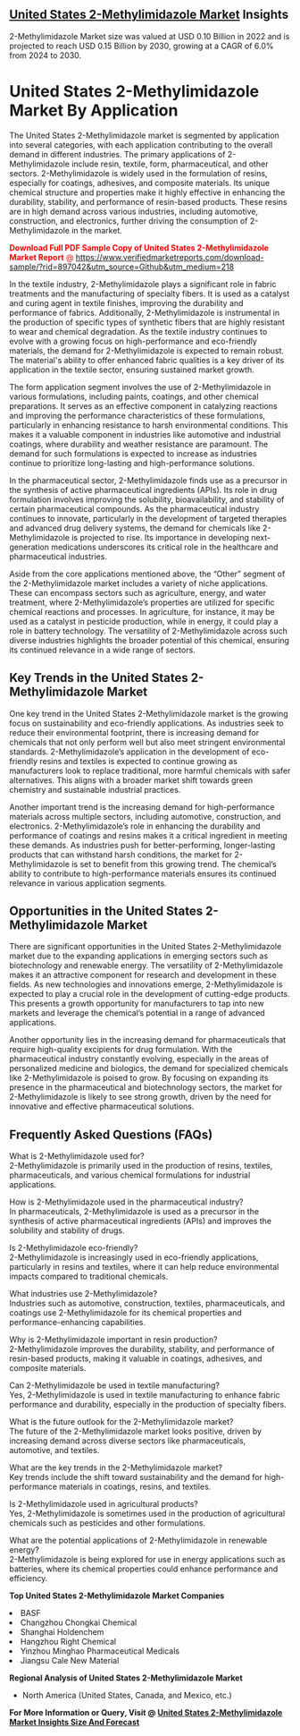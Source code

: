 <h2><a href="https://www.verifiedmarketreports.com/download-sample/?rid=897042&amp;utm_source=Github&amp;utm_medium=218" target="_blank">United States 2-Methylimidazole Market</a> Insights</h2><p>2-Methylimidazole Market size was valued at USD 0.10 Billion in 2022 and is projected to reach USD 0.15 Billion by 2030, growing at a CAGR of 6.0% from 2024 to 2030.</p><p><h1>United States 2-Methylimidazole Market By Application</h1> <p>The United States 2-Methylimidazole market is segmented by application into several categories, with each application contributing to the overall demand in different industries. The primary applications of 2-Methylimidazole include resin, textile, form, pharmaceutical, and other sectors. 2-Methylimidazole is widely used in the formulation of resins, especially for coatings, adhesives, and composite materials. Its unique chemical structure and properties make it highly effective in enhancing the durability, stability, and performance of resin-based products. These resins are in high demand across various industries, including automotive, construction, and electronics, further driving the consumption of 2-Methylimidazole in the market. <p><span class=""><span style="color: #ff0000;"><strong>Download Full PDF Sample Copy of United States 2-Methylimidazole Market Report</strong> @ </span><a href="https://www.verifiedmarketreports.com/download-sample/?rid=897042&amp;utm_source=Github&amp;utm_medium=218" target="_blank">https://www.verifiedmarketreports.com/download-sample/?rid=897042&amp;utm_source=Github&amp;utm_medium=218</a></span></p></p> <p>In the textile industry, 2-Methylimidazole plays a significant role in fabric treatments and the manufacturing of specialty fibers. It is used as a catalyst and curing agent in textile finishes, improving the durability and performance of fabrics. Additionally, 2-Methylimidazole is instrumental in the production of specific types of synthetic fibers that are highly resistant to wear and chemical degradation. As the textile industry continues to evolve with a growing focus on high-performance and eco-friendly materials, the demand for 2-Methylimidazole is expected to remain robust. The material's ability to offer enhanced fabric qualities is a key driver of its application in the textile sector, ensuring sustained market growth. <p>The form application segment involves the use of 2-Methylimidazole in various formulations, including paints, coatings, and other chemical preparations. It serves as an effective component in catalyzing reactions and improving the performance characteristics of these formulations, particularly in enhancing resistance to harsh environmental conditions. This makes it a valuable component in industries like automotive and industrial coatings, where durability and weather resistance are paramount. The demand for such formulations is expected to increase as industries continue to prioritize long-lasting and high-performance solutions. <p>In the pharmaceutical sector, 2-Methylimidazole finds use as a precursor in the synthesis of active pharmaceutical ingredients (APIs). Its role in drug formulation involves improving the solubility, bioavailability, and stability of certain pharmaceutical compounds. As the pharmaceutical industry continues to innovate, particularly in the development of targeted therapies and advanced drug delivery systems, the demand for chemicals like 2-Methylimidazole is projected to rise. Its importance in developing next-generation medications underscores its critical role in the healthcare and pharmaceutical industries. <p>Aside from the core applications mentioned above, the “Other” segment of the 2-Methylimidazole market includes a variety of niche applications. These can encompass sectors such as agriculture, energy, and water treatment, where 2-Methylimidazole’s properties are utilized for specific chemical reactions and processes. In agriculture, for instance, it may be used as a catalyst in pesticide production, while in energy, it could play a role in battery technology. The versatility of 2-Methylimidazole across such diverse industries highlights the broader potential of this chemical, ensuring its continued relevance in a wide range of sectors. <h2>Key Trends in the United States 2-Methylimidazole Market</h2> <p>One key trend in the United States 2-Methylimidazole market is the growing focus on sustainability and eco-friendly applications. As industries seek to reduce their environmental footprint, there is increasing demand for chemicals that not only perform well but also meet stringent environmental standards. 2-Methylimidazole’s application in the development of eco-friendly resins and textiles is expected to continue growing as manufacturers look to replace traditional, more harmful chemicals with safer alternatives. This aligns with a broader market shift towards green chemistry and sustainable industrial practices. <p>Another important trend is the increasing demand for high-performance materials across multiple sectors, including automotive, construction, and electronics. 2-Methylimidazole’s role in enhancing the durability and performance of coatings and resins makes it a critical ingredient in meeting these demands. As industries push for better-performing, longer-lasting products that can withstand harsh conditions, the market for 2-Methylimidazole is set to benefit from this growing trend. The chemical’s ability to contribute to high-performance materials ensures its continued relevance in various application segments. <h2>Opportunities in the United States 2-Methylimidazole Market</h2> <p>There are significant opportunities in the United States 2-Methylimidazole market due to the expanding applications in emerging sectors such as biotechnology and renewable energy. The versatility of 2-Methylimidazole makes it an attractive component for research and development in these fields. As new technologies and innovations emerge, 2-Methylimidazole is expected to play a crucial role in the development of cutting-edge products. This presents a growth opportunity for manufacturers to tap into new markets and leverage the chemical’s potential in a range of advanced applications. <p>Another opportunity lies in the increasing demand for pharmaceuticals that require high-quality excipients for drug formulation. With the pharmaceutical industry constantly evolving, especially in the areas of personalized medicine and biologics, the demand for specialized chemicals like 2-Methylimidazole is poised to grow. By focusing on expanding its presence in the pharmaceutical and biotechnology sectors, the market for 2-Methylimidazole is likely to see strong growth, driven by the need for innovative and effective pharmaceutical solutions. <h2>Frequently Asked Questions (FAQs)</h2> <p>What is 2-Methylimidazole used for? <br>2-Methylimidazole is primarily used in the production of resins, textiles, pharmaceuticals, and various chemical formulations for industrial applications.</p> <p>How is 2-Methylimidazole used in the pharmaceutical industry? <br>In pharmaceuticals, 2-Methylimidazole is used as a precursor in the synthesis of active pharmaceutical ingredients (APIs) and improves the solubility and stability of drugs.</p> <p>Is 2-Methylimidazole eco-friendly? <br>2-Methylimidazole is increasingly used in eco-friendly applications, particularly in resins and textiles, where it can help reduce environmental impacts compared to traditional chemicals.</p> <p>What industries use 2-Methylimidazole? <br>Industries such as automotive, construction, textiles, pharmaceuticals, and coatings use 2-Methylimidazole for its chemical properties and performance-enhancing capabilities.</p> <p>Why is 2-Methylimidazole important in resin production? <br>2-Methylimidazole improves the durability, stability, and performance of resin-based products, making it valuable in coatings, adhesives, and composite materials.</p> <p>Can 2-Methylimidazole be used in textile manufacturing? <br>Yes, 2-Methylimidazole is used in textile manufacturing to enhance fabric performance and durability, especially in the production of specialty fibers.</p> <p>What is the future outlook for the 2-Methylimidazole market? <br>The future of the 2-Methylimidazole market looks positive, driven by increasing demand across diverse sectors like pharmaceuticals, automotive, and textiles.</p> <p>What are the key trends in the 2-Methylimidazole market? <br>Key trends include the shift toward sustainability and the demand for high-performance materials in coatings, resins, and textiles.</p> <p>Is 2-Methylimidazole used in agricultural products? <br>Yes, 2-Methylimidazole is sometimes used in the production of agricultural chemicals such as pesticides and other formulations.</p> <p>What are the potential applications of 2-Methylimidazole in renewable energy? <br>2-Methylimidazole is being explored for use in energy applications such as batteries, where its chemical properties could enhance performance and efficiency.</p> </p><p><strong>Top United States 2-Methylimidazole Market Companies</strong></p><div data-test-id=""><p><li>BASF</li><li> Changzhou Chongkai Chemical</li><li> Shanghai Holdenchem</li><li> Hangzhou Right Chemical</li><li> Yinzhou Minghao Pharmaceutical Medicals</li><li> Jiangsu Cale New Material</li></p><div><strong>Regional Analysis of&nbsp;United States 2-Methylimidazole Market</strong></div><ul><li dir="ltr"><p dir="ltr">North America&nbsp;(United States, Canada, and Mexico, etc.)</p></li></ul><p><strong>For More Information or Query, Visit @&nbsp;</strong><strong><a href="https://www.verifiedmarketreports.com/product/2-methylimidazole-market/?utm_source=Github&amp;utm_medium=218" target="_blank">United States 2-Methylimidazole Market Insights Size And Forecast</a></strong></p></div>
